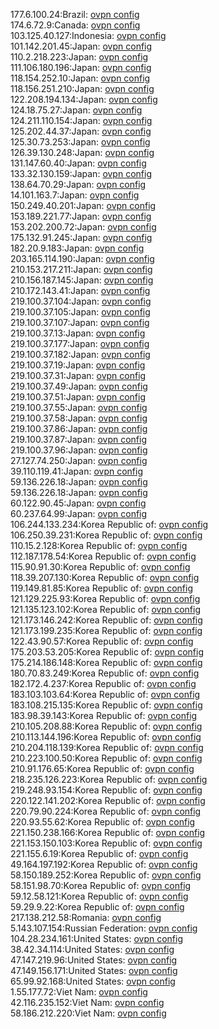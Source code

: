 177.6.100.24:Brazil: [ovpn config](vpn/177_6_100_24.ovpn)  
174.6.72.9:Canada: [ovpn config](vpn/174_6_72_9.ovpn)  
103.125.40.127:Indonesia: [ovpn config](vpn/103_125_40_127.ovpn)  
101.142.201.45:Japan: [ovpn config](vpn/101_142_201_45.ovpn)  
110.2.218.223:Japan: [ovpn config](vpn/110_2_218_223.ovpn)  
111.106.180.196:Japan: [ovpn config](vpn/111_106_180_196.ovpn)  
118.154.252.10:Japan: [ovpn config](vpn/118_154_252_10.ovpn)  
118.156.251.210:Japan: [ovpn config](vpn/118_156_251_210.ovpn)  
122.208.194.134:Japan: [ovpn config](vpn/122_208_194_134.ovpn)  
124.18.75.27:Japan: [ovpn config](vpn/124_18_75_27.ovpn)  
124.211.110.154:Japan: [ovpn config](vpn/124_211_110_154.ovpn)  
125.202.44.37:Japan: [ovpn config](vpn/125_202_44_37.ovpn)  
125.30.73.253:Japan: [ovpn config](vpn/125_30_73_253.ovpn)  
126.39.130.248:Japan: [ovpn config](vpn/126_39_130_248.ovpn)  
131.147.60.40:Japan: [ovpn config](vpn/131_147_60_40.ovpn)  
133.32.130.159:Japan: [ovpn config](vpn/133_32_130_159.ovpn)  
138.64.70.29:Japan: [ovpn config](vpn/138_64_70_29.ovpn)  
14.101.163.7:Japan: [ovpn config](vpn/14_101_163_7.ovpn)  
150.249.40.201:Japan: [ovpn config](vpn/150_249_40_201.ovpn)  
153.189.221.77:Japan: [ovpn config](vpn/153_189_221_77.ovpn)  
153.202.200.72:Japan: [ovpn config](vpn/153_202_200_72.ovpn)  
175.132.91.245:Japan: [ovpn config](vpn/175_132_91_245.ovpn)  
182.20.9.183:Japan: [ovpn config](vpn/182_20_9_183.ovpn)  
203.165.114.190:Japan: [ovpn config](vpn/203_165_114_190.ovpn)  
210.153.217.211:Japan: [ovpn config](vpn/210_153_217_211.ovpn)  
210.156.187.145:Japan: [ovpn config](vpn/210_156_187_145.ovpn)  
210.172.143.41:Japan: [ovpn config](vpn/210_172_143_41.ovpn)  
219.100.37.104:Japan: [ovpn config](vpn/219_100_37_104.ovpn)  
219.100.37.105:Japan: [ovpn config](vpn/219_100_37_105.ovpn)  
219.100.37.107:Japan: [ovpn config](vpn/219_100_37_107.ovpn)  
219.100.37.13:Japan: [ovpn config](vpn/219_100_37_13.ovpn)  
219.100.37.177:Japan: [ovpn config](vpn/219_100_37_177.ovpn)  
219.100.37.182:Japan: [ovpn config](vpn/219_100_37_182.ovpn)  
219.100.37.19:Japan: [ovpn config](vpn/219_100_37_19.ovpn)  
219.100.37.31:Japan: [ovpn config](vpn/219_100_37_31.ovpn)  
219.100.37.49:Japan: [ovpn config](vpn/219_100_37_49.ovpn)  
219.100.37.51:Japan: [ovpn config](vpn/219_100_37_51.ovpn)  
219.100.37.55:Japan: [ovpn config](vpn/219_100_37_55.ovpn)  
219.100.37.58:Japan: [ovpn config](vpn/219_100_37_58.ovpn)  
219.100.37.86:Japan: [ovpn config](vpn/219_100_37_86.ovpn)  
219.100.37.87:Japan: [ovpn config](vpn/219_100_37_87.ovpn)  
219.100.37.96:Japan: [ovpn config](vpn/219_100_37_96.ovpn)  
27.127.74.250:Japan: [ovpn config](vpn/27_127_74_250.ovpn)  
39.110.119.41:Japan: [ovpn config](vpn/39_110_119_41.ovpn)  
59.136.226.18:Japan: [ovpn config](vpn/59_136_226_18.ovpn)  
59.136.226.18:Japan: [ovpn config](vpn/59_136_226_18.ovpn)  
60.122.90.45:Japan: [ovpn config](vpn/60_122_90_45.ovpn)  
60.237.64.99:Japan: [ovpn config](vpn/60_237_64_99.ovpn)  
106.244.133.234:Korea Republic of: [ovpn config](vpn/106_244_133_234.ovpn)  
106.250.39.231:Korea Republic of: [ovpn config](vpn/106_250_39_231.ovpn)  
110.15.2.128:Korea Republic of: [ovpn config](vpn/110_15_2_128.ovpn)  
112.187.178.54:Korea Republic of: [ovpn config](vpn/112_187_178_54.ovpn)  
115.90.91.30:Korea Republic of: [ovpn config](vpn/115_90_91_30.ovpn)  
118.39.207.130:Korea Republic of: [ovpn config](vpn/118_39_207_130.ovpn)  
119.149.81.85:Korea Republic of: [ovpn config](vpn/119_149_81_85.ovpn)  
121.129.225.93:Korea Republic of: [ovpn config](vpn/121_129_225_93.ovpn)  
121.135.123.102:Korea Republic of: [ovpn config](vpn/121_135_123_102.ovpn)  
121.173.146.242:Korea Republic of: [ovpn config](vpn/121_173_146_242.ovpn)  
121.173.199.235:Korea Republic of: [ovpn config](vpn/121_173_199_235.ovpn)  
122.43.90.57:Korea Republic of: [ovpn config](vpn/122_43_90_57.ovpn)  
175.203.53.205:Korea Republic of: [ovpn config](vpn/175_203_53_205.ovpn)  
175.214.186.148:Korea Republic of: [ovpn config](vpn/175_214_186_148.ovpn)  
180.70.83.249:Korea Republic of: [ovpn config](vpn/180_70_83_249.ovpn)  
182.172.4.237:Korea Republic of: [ovpn config](vpn/182_172_4_237.ovpn)  
183.103.103.64:Korea Republic of: [ovpn config](vpn/183_103_103_64.ovpn)  
183.108.215.135:Korea Republic of: [ovpn config](vpn/183_108_215_135.ovpn)  
183.98.39.143:Korea Republic of: [ovpn config](vpn/183_98_39_143.ovpn)  
210.105.208.88:Korea Republic of: [ovpn config](vpn/210_105_208_88.ovpn)  
210.113.144.196:Korea Republic of: [ovpn config](vpn/210_113_144_196.ovpn)  
210.204.118.139:Korea Republic of: [ovpn config](vpn/210_204_118_139.ovpn)  
210.223.100.50:Korea Republic of: [ovpn config](vpn/210_223_100_50.ovpn)  
210.91.176.65:Korea Republic of: [ovpn config](vpn/210_91_176_65.ovpn)  
218.235.126.223:Korea Republic of: [ovpn config](vpn/218_235_126_223.ovpn)  
219.248.93.154:Korea Republic of: [ovpn config](vpn/219_248_93_154.ovpn)  
220.122.141.202:Korea Republic of: [ovpn config](vpn/220_122_141_202.ovpn)  
220.79.90.224:Korea Republic of: [ovpn config](vpn/220_79_90_224.ovpn)  
220.93.55.62:Korea Republic of: [ovpn config](vpn/220_93_55_62.ovpn)  
221.150.238.166:Korea Republic of: [ovpn config](vpn/221_150_238_166.ovpn)  
221.153.150.103:Korea Republic of: [ovpn config](vpn/221_153_150_103.ovpn)  
221.155.6.19:Korea Republic of: [ovpn config](vpn/221_155_6_19.ovpn)  
49.164.197.192:Korea Republic of: [ovpn config](vpn/49_164_197_192.ovpn)  
58.150.189.252:Korea Republic of: [ovpn config](vpn/58_150_189_252.ovpn)  
58.151.98.70:Korea Republic of: [ovpn config](vpn/58_151_98_70.ovpn)  
59.12.58.121:Korea Republic of: [ovpn config](vpn/59_12_58_121.ovpn)  
59.29.9.22:Korea Republic of: [ovpn config](vpn/59_29_9_22.ovpn)  
217.138.212.58:Romania: [ovpn config](vpn/217_138_212_58.ovpn)  
5.143.107.154:Russian Federation: [ovpn config](vpn/5_143_107_154.ovpn)  
104.28.234.161:United States: [ovpn config](vpn/104_28_234_161.ovpn)  
38.42.34.114:United States: [ovpn config](vpn/38_42_34_114.ovpn)  
47.147.219.96:United States: [ovpn config](vpn/47_147_219_96.ovpn)  
47.149.156.171:United States: [ovpn config](vpn/47_149_156_171.ovpn)  
65.99.92.168:United States: [ovpn config](vpn/65_99_92_168.ovpn)  
1.55.177.72:Viet Nam: [ovpn config](vpn/1_55_177_72.ovpn)  
42.116.235.152:Viet Nam: [ovpn config](vpn/42_116_235_152.ovpn)  
58.186.212.220:Viet Nam: [ovpn config](vpn/58_186_212_220.ovpn)  

